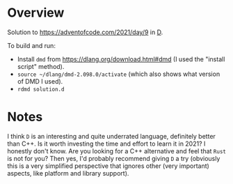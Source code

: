 # Overview

Solution to https://adventofcode.com/2021/day/9 in [D](https://dlang.org/).

To build and run:

- Install `dmd` from https://dlang.org/download.html#dmd (I used the "install script" method).
- `source ~/dlang/dmd-2.098.0/activate` (which also shows what version of DMD I used).
- `rdmd solution.d`

# Notes

I think `D` is an interesting and quite underrated language, definitely better than C++. Is it worth investing the time and effort to learn it in 2021? I honestly don't know. Are you looking for a C++ alternative and feel that `Rust` is not for you? Then yes, I'd probably recommend giving `D` a try (obviously this is a very simplified perspective that ignores other (very important) aspects, like platform and library support).
